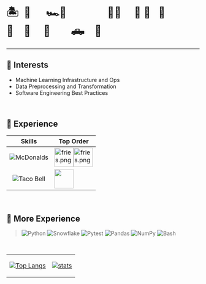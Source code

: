 # 🏝&nbsp;&nbsp;🏰 &nbsp;&nbsp;&nbsp;&nbsp;&nbsp;🏎️💨&nbsp;&nbsp;&nbsp;&nbsp;&nbsp;&nbsp;&nbsp;&nbsp;&nbsp;&nbsp;&nbsp;&nbsp;&nbsp;&nbsp;&nbsp;&nbsp;🚓💨&nbsp;&nbsp;&nbsp;&nbsp;&nbsp;🚕&nbsp;🚛&nbsp;&nbsp;&nbsp;🚓💨&nbsp;&nbsp;&nbsp;&nbsp;🚙&nbsp;&nbsp;&nbsp;&nbsp;&nbsp;🚚&nbsp;&nbsp;&nbsp;&nbsp;&nbsp;&nbsp;&nbsp;&nbsp;🛻&nbsp;&nbsp;&nbsp;&nbsp;🏦

---

## 📍 Interests

- Machine Learning Infrastructure and Ops
- Data Preprocessing and Transformation
- Software Engineering Best Practices

<br>

## 📍 Experience

<td>

|                                                    **Skills**                                                     | **Top Order**                                                                                                                                           
| :------------------------------------------------------------------------------------------------------------------: | ---------------------------------------------------------------------------------------------------------------------------------------------------------- 
| ![McDonalds](https://img.shields.io/badge/McDonald's-FBC817.svg?style=for-the-badge&logo=McDonald's&logoColor=black) | <img src="https://img.icons8.com/color/256/mcdonalds-french-fries.png" alt="fries.png" height="50"><img src="https://img.icons8.com/color/256/mcdonalds-french-fries.png" alt="fries.png" height="50">
| ![Taco Bell](https://img.shields.io/badge/Taco%20Bell-38096C.svg?style=for-the-badge&logo=Taco-Bell&logoColor=white) | <img src="https://images-wixmp-ed30a86b8c4ca887773594c2.wixmp.com/f/9d373171-dec6-4799-b610-39da08d39942/dcmxqxj-de4517e6-0d36-4d0c-9457-fc710b9d32cf.png/v1/fill/w_800,h_308,strp/cute_tacos_by_biblio_dcmxqxj-fullview.png?token=eyJ0eXAiOiJKV1QiLCJhbGciOiJIUzI1NiJ9.eyJzdWIiOiJ1cm46YXBwOjdlMGQxODg5ODIyNjQzNzNhNWYwZDQxNWVhMGQyNmUwIiwiaXNzIjoidXJuOmFwcDo3ZTBkMTg4OTgyMjY0MzczYTVmMGQ0MTVlYTBkMjZlMCIsIm9iaiI6W1t7ImhlaWdodCI6Ijw9MzA4IiwicGF0aCI6IlwvZlwvOWQzNzMxNzEtZGVjNi00Nzk5LWI2MTAtMzlkYTA4ZDM5OTQyXC9kY214cXhqLWRlNDUxN2U2LTBkMzYtNGQwYy05NDU3LWZjNzEwYjlkMzJjZi5wbmciLCJ3aWR0aCI6Ijw9ODAwIn1dXSwiYXVkIjpbInVybjpzZXJ2aWNlOmltYWdlLm9wZXJhdGlvbnMiXX0.EWRRpGbXETzJ71LdlJvq3uQ8twwMbNXrwQWCaabz1z8"  height="50">

<br>

## 📍 More Experience

> ![Python](https://img.shields.io/badge/Python-3776AB.svg?style=for-the-badge&logo=Python&logoColor=white)
> ![Snowflake](https://img.shields.io/badge/Snowflake-29B5E8.svg?style=for-the-badge&logo=Snowflake&logoColor=white)
> ![Pytest](https://img.shields.io/badge/Pytest-0A9EDC.svg?style=for-the-badge&logo=Pytest&logoColor=white)
> ![Pandas](https://img.shields.io/badge/pandas-150458.svg?style=for-the-badge&logo=pandas&logoColor=white)
> ![NumPy](https://img.shields.io/badge/NumPy-013243.svg?style=for-the-badge&logo=NumPy&logoColor=white)
> ![Bash](https://img.shields.io/badge/GNU%20Bash-4EAA25.svg?style=for-the-badge&logo=GNU-Bash&logoColor=white)

<br>
<table><td>
  
[![Top Langs](https://github-readme-stats.vercel.app/api/top-langs/?username=eli64s&layout=compact&theme=cobalt)](https://github.com/anuraghazra/github-readme-stats)
  
</td><td>
  
[![stats](https://github-readme-stats.vercel.app/api?username=eli64s&theme=cobalt&count_private=true&include_all_commits=true&show_icons=true&include_all_commits=true&custom_title=%20%GitHub%20%Stats)](https://github.com/anuraghazra/github-readme-stats)
 
</td>
  
<!--**eli64s/eli64s** is a ✨ _special_ ✨ repository because its `README.md` (this file) appears on your GitHub profile.
Here are some ideas to get you started:
- 🔭 I’m currently working on ...
- 🌱 I’m currently learning ...
- 👯 I’m looking to collaborate on ...
- 🤔 I’m looking for help with ...
- 💬 Ask me about ...
- 📫 How to reach me: ...
- 😄 Pronouns: ...
- ⚡ Fun fact: ...
-->
